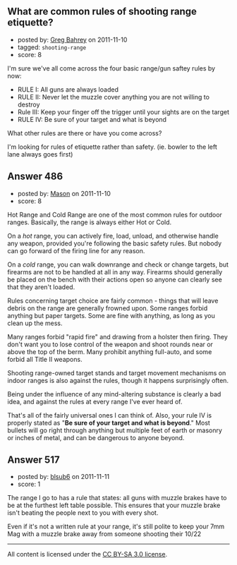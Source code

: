 ## What are common rules of shooting range etiquette?

- posted by: [Greg Bahrey](https://stackexchange.com/users/-1/187-greg-bahrey) on 2011-11-10
- tagged: `shooting-range`
- score: 8

<p>I'm sure we've all come across the four basic range/gun saftey rules by now:</p>

<ul>
<li>RULE I: All guns are always loaded</li>
<li>RULE II: Never let the muzzle cover anything you are not willing to destroy</li>
<li>Rule III: Keep your finger off the trigger until your sights are on the target</li>
<li>RULE IV: Be sure of your target and what is beyond</li>
</ul>

<p>What other rules are there or have you come across?</p>

<p>I'm looking for rules of etiquette rather than safety.
(ie. bowler to the left lane always goes first)</p>



## Answer 486

- posted by: [Mason](https://stackexchange.com/users/-1/19-mason) on 2011-11-10
- score: 8

<p>Hot Range and Cold Range are one of the most common rules for outdoor ranges. Basically, the range is always either Hot or Cold.</p>

<p>On a <em>hot</em> range, you can actively fire, load, unload, and otherwise handle any weapon, provided you're following the basic safety rules. But nobody can go forward of the firing line for any reason.</p>

<p>On a <em>cold</em> range, you can walk downrange and check or change targets, but firearms are not to be handled at all in any way. Firearms should generally be placed on the bench with their actions open so anyone can clearly see that they aren't loaded.</p>

<p>Rules concerning target choice are fairly common - things that will leave debris on the range are generally frowned upon. Some ranges forbid anything but paper targets. Some are fine with anything, as long as you clean up the mess.</p>

<p>Many ranges forbid "rapid fire" and drawing from a holster then firing. They don't want you to lose control of the weapon and shoot rounds near or above the top of the berm. Many prohibit anything full-auto, and some forbid all Title II weapons.</p>

<p>Shooting range-owned target stands and target movement mechanisms on indoor ranges is also against the rules, though it happens surprisingly often.</p>

<p>Being under the influence of any mind-altering substance is clearly a bad idea, and against the rules at every range I've ever heard of.</p>

<p>That's all of the fairly universal ones I can think of. Also, your rule IV is properly stated as "<strong>Be sure of your target and what is beyond</strong>." Most bullets will go right through anything but multiple feet of earth or masonry or inches of metal, and can be dangerous to anyone beyond.</p>



## Answer 517

- posted by: [blsub6](https://stackexchange.com/users/-1/18-blsub6) on 2011-11-11
- score: 1

<p>The range I go to has a rule that states: all guns with muzzle brakes have to be at the furthest left table possible.  This ensures that your muzzle brake isn't beating the people next to you with every shot.  </p>

<p>Even if it's not a written rule at your range, it's still polite to keep your 7mm Mag with a muzzle brake away from someone shooting their 10/22</p>




---

All content is licensed under the [CC BY-SA 3.0 license](https://creativecommons.org/licenses/by-sa/3.0/).
